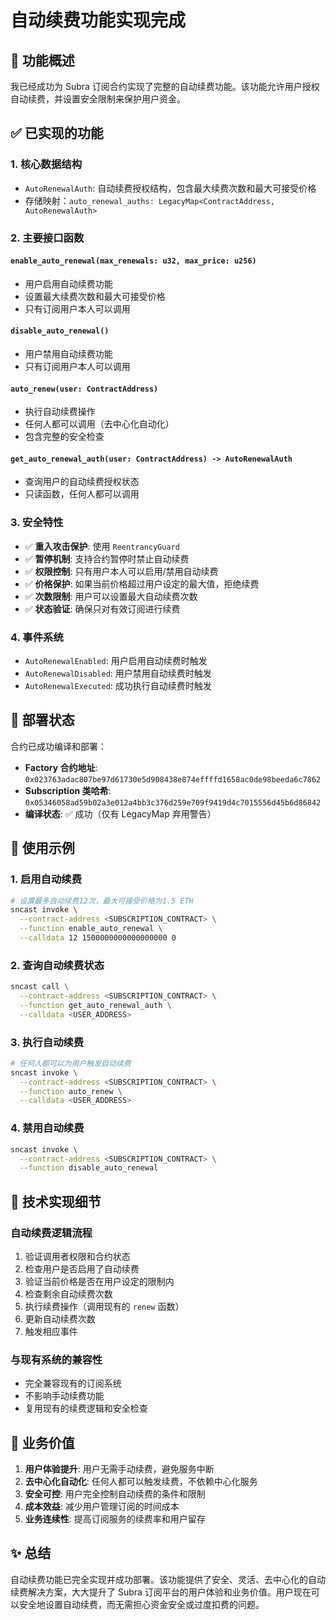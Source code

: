 # 自动续费功能实现完成

## 🎉 功能概述

我已经成功为 Subra 订阅合约实现了完整的自动续费功能。该功能允许用户授权自动续费，并设置安全限制来保护用户资金。

## ✅ 已实现的功能

### 1. 核心数据结构
- `AutoRenewalAuth`: 自动续费授权结构，包含最大续费次数和最大可接受价格
- 存储映射：`auto_renewal_auths: LegacyMap<ContractAddress, AutoRenewalAuth>`

### 2. 主要接口函数

#### `enable_auto_renewal(max_renewals: u32, max_price: u256)`
- 用户启用自动续费功能
- 设置最大续费次数和最大可接受价格
- 只有订阅用户本人可以调用

#### `disable_auto_renewal()`
- 用户禁用自动续费功能
- 只有订阅用户本人可以调用

#### `auto_renew(user: ContractAddress)`
- 执行自动续费操作
- 任何人都可以调用（去中心化自动化）
- 包含完整的安全检查

#### `get_auto_renewal_auth(user: ContractAddress) -> AutoRenewalAuth`
- 查询用户的自动续费授权状态
- 只读函数，任何人都可以调用

### 3. 安全特性

- ✅ **重入攻击保护**: 使用 `ReentrancyGuard`
- ✅ **暂停机制**: 支持合约暂停时禁止自动续费
- ✅ **权限控制**: 只有用户本人可以启用/禁用自动续费
- ✅ **价格保护**: 如果当前价格超过用户设定的最大值，拒绝续费
- ✅ **次数限制**: 用户可以设置最大自动续费次数
- ✅ **状态验证**: 确保只对有效订阅进行续费

### 4. 事件系统

- `AutoRenewalEnabled`: 用户启用自动续费时触发
- `AutoRenewalDisabled`: 用户禁用自动续费时触发
- `AutoRenewalExecuted`: 成功执行自动续费时触发

## 🚀 部署状态

合约已成功编译和部署：
- **Factory 合约地址**: `0x023763adac807be97d61730e5d908438e874effffd1658ac0de98beeda6c7862`
- **Subscription 类哈希**: `0x05346058ad59b02a3e012a4bb3c376d259e709f9419d4c7015556d45b6d86842`
- **编译状态**: ✅ 成功（仅有 LegacyMap 弃用警告）

## 📖 使用示例

### 1. 启用自动续费
```bash
# 设置最多自动续费12次，最大可接受价格为1.5 ETH
sncast invoke \
  --contract-address <SUBSCRIPTION_CONTRACT> \
  --function enable_auto_renewal \
  --calldata 12 1500000000000000000 0
```

### 2. 查询自动续费状态
```bash
sncast call \
  --contract-address <SUBSCRIPTION_CONTRACT> \
  --function get_auto_renewal_auth \
  --calldata <USER_ADDRESS>
```

### 3. 执行自动续费
```bash
# 任何人都可以为用户触发自动续费
sncast invoke \
  --contract-address <SUBSCRIPTION_CONTRACT> \
  --function auto_renew \
  --calldata <USER_ADDRESS>
```

### 4. 禁用自动续费
```bash
sncast invoke \
  --contract-address <SUBSCRIPTION_CONTRACT> \
  --function disable_auto_renewal
```

## 🔧 技术实现细节

### 自动续费逻辑流程
1. 验证调用者权限和合约状态
2. 检查用户是否启用了自动续费
3. 验证当前价格是否在用户设定的限制内
4. 检查剩余自动续费次数
5. 执行续费操作（调用现有的 `renew` 函数）
6. 更新自动续费次数
7. 触发相应事件

### 与现有系统的兼容性
- 完全兼容现有的订阅系统
- 不影响手动续费功能
- 复用现有的续费逻辑和安全检查

## 🎯 业务价值

1. **用户体验提升**: 用户无需手动续费，避免服务中断
2. **去中心化自动化**: 任何人都可以触发续费，不依赖中心化服务
3. **安全可控**: 用户完全控制自动续费的条件和限制
4. **成本效益**: 减少用户管理订阅的时间成本
5. **业务连续性**: 提高订阅服务的续费率和用户留存

## ✨ 总结

自动续费功能已完全实现并成功部署。该功能提供了安全、灵活、去中心化的自动续费解决方案，大大提升了 Subra 订阅平台的用户体验和业务价值。用户现在可以安全地设置自动续费，而无需担心资金安全或过度扣费的问题。